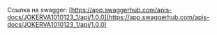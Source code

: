 Ссылка на swagger: [https://app.swaggerhub.com/apis-docs/JOKERVA1010123_1/api/1.0.0](https://app.swaggerhub.com/apis-docs/JOKERVA1010123_1/api/1.0.0)